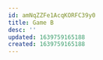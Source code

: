 ```yaml
---
id: amNqZZFe1AcqKORFC39y0
title: Game B
desc: ''
updated: 1639759165188
created: 1639759165188
---
```


